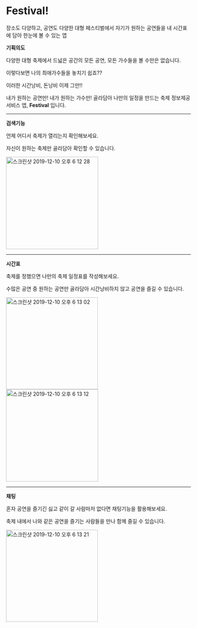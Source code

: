 # Festival!

장소도 다양하고, 공연도 다양한 대형 페스티벌에서 자기가 원하는 공연들을 내 시간표에 담아 한눈에 볼 수 있는 앱

**기획의도**

다양한 대형 축제에서 드넓은 공간의 모든 공연, 모든 가수들을 볼 수만은 없습니다. 

이렇다보면 나의 최애가수들을 놓치기 쉽죠??     

이러한 시간낭비, 돈낭비 이제 그만!!

내가 원하는 공연만! 내가 원하는 가수만! 골라담아 나만의 일정을 만드는 축제 정보제공 서비스 앱, **Festival** 입니다. 


---

**검색기능**

언제 어디서 축제가 열리는지 확인해보세요. 

자신이 원하는 축제만 골라담아 확인할 수 있습니다.

<img width="251" alt="스크린샷 2019-12-10 오후 6 12 28" src="https://user-images.githubusercontent.com/48272035/70515515-cd24fc00-1b78-11ea-9ec2-de66542f6545.png">




---

**시간표**

축제를 정했으면 나만의 축제 일정표를 작성해보세요.

수많은 공연 중 원하는 공연만 골라담아 시간낭비하지 않고 공연을 즐길 수 있습니다.

<img width="250" alt="스크린샷 2019-12-10 오후 6 13 02" src="https://user-images.githubusercontent.com/48272035/70515516-cd24fc00-1b78-11ea-8572-4fcb76d1a8c2.png"> <img width="251" alt="스크린샷 2019-12-10 오후 6 13 12" src="https://user-images.githubusercontent.com/48272035/70515517-cd24fc00-1b78-11ea-8b19-440ecd5af52f.png">



---

**채팅**

혼자 공연을 즐기긴 싫고 같이 갈 사람마저 없다면 채팅기능을 활용해보세요.

축제 내에서 나와 같은 공연을 즐기는 사람들을 만나 함께 즐길 수 있습니다. 

<img width="250" alt="스크린샷 2019-12-10 오후 6 13 21" src="https://user-images.githubusercontent.com/48272035/70515518-cdbd9280-1b78-11ea-9557-a5c3566192ee.png">


